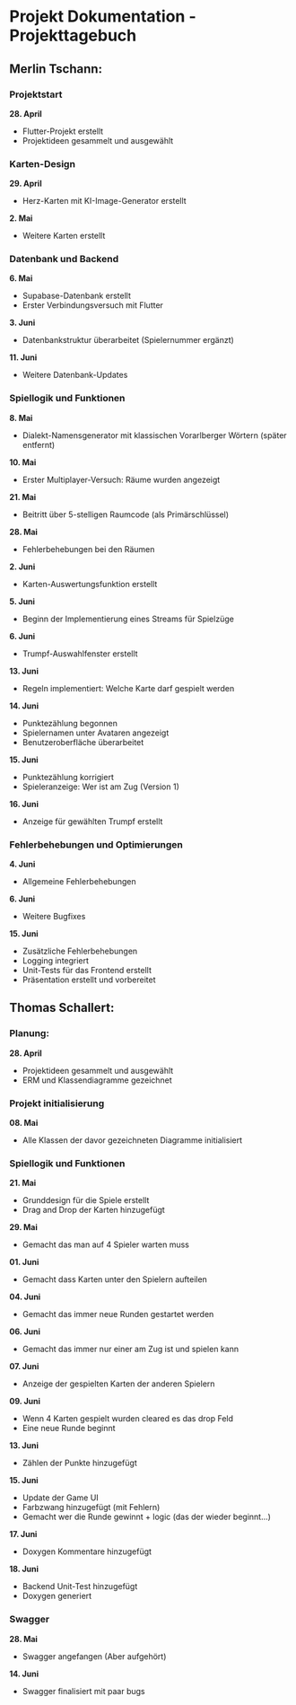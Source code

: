# Projekt Dokumentation - Projekttagebuch

## Merlin Tschann:

### Projektstart
**28. April**  
- Flutter-Projekt erstellt  
- Projektideen gesammelt und ausgewählt  

### Karten-Design
**29. April**  
- Herz-Karten mit KI-Image-Generator erstellt  

**2. Mai**  
- Weitere Karten erstellt  

### Datenbank und Backend
**6. Mai**  
- Supabase-Datenbank erstellt  
- Erster Verbindungsversuch mit Flutter  

**3. Juni**  
- Datenbankstruktur überarbeitet (Spielernummer ergänzt)  

**11. Juni**  
- Weitere Datenbank-Updates  

### Spiellogik und Funktionen
**8. Mai**  
- Dialekt-Namensgenerator mit klassischen Vorarlberger Wörtern (später entfernt)  

**10. Mai**  
- Erster Multiplayer-Versuch: Räume wurden angezeigt  

**21. Mai**  
- Beitritt über 5-stelligen Raumcode (als Primärschlüssel)  

**28. Mai**  
- Fehlerbehebungen bei den Räumen  

**2. Juni**  
- Karten-Auswertungsfunktion erstellt  

**5. Juni**  
- Beginn der Implementierung eines Streams für Spielzüge  

**6. Juni**  
- Trumpf-Auswahlfenster erstellt  

**13. Juni**  
- Regeln implementiert: Welche Karte darf gespielt werden  

**14. Juni**  
- Punktezählung begonnen  
- Spielernamen unter Avataren angezeigt  
- Benutzeroberfläche überarbeitet  

**15. Juni**  
- Punktezählung korrigiert  
- Spieleranzeige: Wer ist am Zug (Version 1)  

**16. Juni**  
- Anzeige für gewählten Trumpf erstellt  

### Fehlerbehebungen und Optimierungen
**4. Juni**  
- Allgemeine Fehlerbehebungen  

**6. Juni**  
- Weitere Bugfixes  

**15. Juni**  
- Zusätzliche Fehlerbehebungen  
- Logging integriert  
- Unit-Tests für das Frontend erstellt  
- Präsentation erstellt und vorbereitet  

## Thomas Schallert:

### Planung:

**28. April**
- Projektideen gesammelt und ausgewählt  
- ERM und Klassendiagramme gezeichnet

### Projekt initialisierung

**08. Mai**
- Alle Klassen der davor gezeichneten Diagramme initialisiert

### Spiellogik und Funktionen

**21. Mai**
- Grunddesign für die Spiele erstellt
- Drag and Drop der Karten hinzugefügt

**29. Mai**
- Gemacht das man auf 4 Spieler warten muss

**01. Juni**
- Gemacht dass Karten unter den Spielern aufteilen

**04. Juni**
- Gemacht das immer neue Runden gestartet werden

**06. Juni**
- Gemacht das immer nur einer am Zug ist und spielen kann

**07. Juni**
- Anzeige der gespielten Karten der anderen Spielern

**09. Juni**
- Wenn 4 Karten gespielt wurden cleared es das drop Feld
- Eine neue Runde beginnt

**13. Juni**
- Zählen der Punkte hinzugefügt

**15. Juni**
- Update der Game UI
- Farbzwang hinzugefügt (mit Fehlern)
- Gemacht wer die Runde gewinnt + logic (das der wieder beginnt...)

**17. Juni**
- Doxygen Kommentare hinzugefügt

**18. Juni**
- Backend Unit-Test hinzugefügt
- Doxygen generiert

### Swagger

**28. Mai**
- Swagger angefangen (Aber aufgehört)

**14. Juni**
- Swagger finalisiert mit paar bugs


